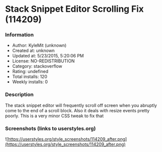 # Stack Snippet Editor Scrolling Fix (114209)

### Information
- Author: KyleMit (unknown)
- Created at: unknown
- Updated at: 5/23/2015, 5:20:06 PM
- License: NO-REDISTRIBUTION
- Category: stackoverflow
- Rating: undefined
- Total installs: 120
- Weekly installs: 0


### Description
The stack snippet editor will frequently scroll off screen when you abruptly come to the end of a scroll block.  Also it deals with resize events pretty poorly.  This is a very minor CSS tweak to fix that


### Screenshots (links to userstyles.org)
![https://userstyles.org/style_screenshots/114209_after.png](https://userstyles.org/style_screenshots/114209_after.png)


